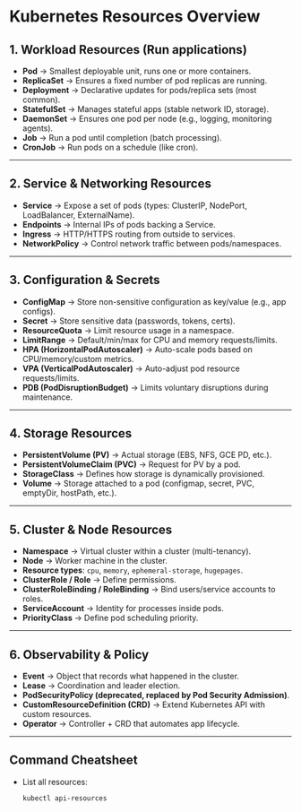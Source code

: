 # Kubernetes Resources Overview

## 1. Workload Resources (Run applications)
- **Pod** → Smallest deployable unit, runs one or more containers.  
- **ReplicaSet** → Ensures a fixed number of pod replicas are running.  
- **Deployment** → Declarative updates for pods/replica sets (most common).  
- **StatefulSet** → Manages stateful apps (stable network ID, storage).  
- **DaemonSet** → Ensures one pod per node (e.g., logging, monitoring agents).  
- **Job** → Run a pod until completion (batch processing).  
- **CronJob** → Run pods on a schedule (like cron).  

---

## 2. Service & Networking Resources
- **Service** → Expose a set of pods (types: ClusterIP, NodePort, LoadBalancer, ExternalName).  
- **Endpoints** → Internal IPs of pods backing a Service.  
- **Ingress** → HTTP/HTTPS routing from outside to services.  
- **NetworkPolicy** → Control network traffic between pods/namespaces.  

---

## 3. Configuration & Secrets
- **ConfigMap** → Store non-sensitive configuration as key/value (e.g., app configs).  
- **Secret** → Store sensitive data (passwords, tokens, certs).  
- **ResourceQuota** → Limit resource usage in a namespace.  
- **LimitRange** → Default/min/max for CPU and memory requests/limits.  
- **HPA (HorizontalPodAutoscaler)** → Auto-scale pods based on CPU/memory/custom metrics.  
- **VPA (VerticalPodAutoscaler)** → Auto-adjust pod resource requests/limits.  
- **PDB (PodDisruptionBudget)** → Limits voluntary disruptions during maintenance.  

---

## 4. Storage Resources
- **PersistentVolume (PV)** → Actual storage (EBS, NFS, GCE PD, etc.).  
- **PersistentVolumeClaim (PVC)** → Request for PV by a pod.  
- **StorageClass** → Defines how storage is dynamically provisioned.  
- **Volume** → Storage attached to a pod (configmap, secret, PVC, emptyDir, hostPath, etc.).  

---

## 5. Cluster & Node Resources
- **Namespace** → Virtual cluster within a cluster (multi-tenancy).  
- **Node** → Worker machine in the cluster.  
- **Resource types**: `cpu`, `memory`, `ephemeral-storage`, `hugepages`.  
- **ClusterRole / Role** → Define permissions.  
- **ClusterRoleBinding / RoleBinding** → Bind users/service accounts to roles.  
- **ServiceAccount** → Identity for processes inside pods.  
- **PriorityClass** → Define pod scheduling priority.  

---

## 6. Observability & Policy
- **Event** → Object that records what happened in the cluster.  
- **Lease** → Coordination and leader election.  
- **PodSecurityPolicy (deprecated, replaced by Pod Security Admission)**.  
- **CustomResourceDefinition (CRD)** → Extend Kubernetes API with custom resources.  
- **Operator** → Controller + CRD that automates app lifecycle.  

---

## Command Cheatsheet
- List all resources:  
  ```bash
  kubectl api-resources
